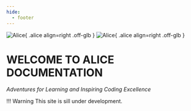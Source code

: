 ```yaml
---
hide:
  - footer
---
```


![Alice](Alice_Adventures-top-right-blue.png#only-light){ .alice align=right .off-glb }
![Alice](Alice_Adventures-top-right-white.png#only-dark){ .alice align=right .off-glb }

# WELCOME TO ALICE DOCUMENTATION
*Adventures for Learning and Inspiring Coding Excellence*


!!! Warning
    This site is sill under development.
